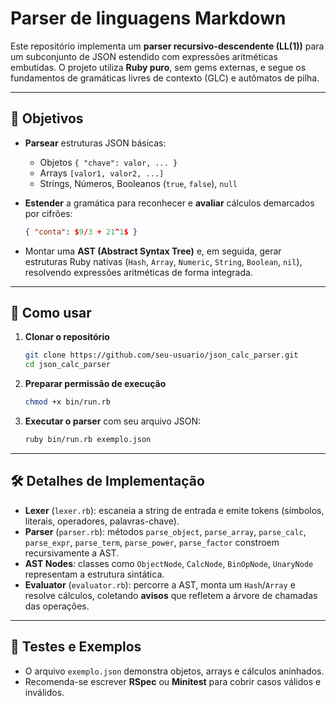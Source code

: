 # Parser de linguagens Markdown

Este repositório implementa um **parser recursivo-descendente (LL(1))** para um subconjunto de JSON estendido com expressões aritméticas embutidas. O projeto utiliza **Ruby puro**, sem gems externas, e segue os fundamentos de gramáticas livres de contexto (GLC) e autômatos de pilha.

---

## 🎯 Objetivos

* **Parsear** estruturas JSON básicas:

  * Objetos `{ "chave": valor, ... }`
  * Arrays `[valor1, valor2, ...]`
  * Strings, Números, Booleanos (`true`, `false`), `null`
* **Estender** a gramática para reconhecer e **avaliar** cálculos demarcados por cifrões:

  ```json
  { "conta": $9/3 + 21^1$ }
  ```
* Montar uma **AST (Abstract Syntax Tree)** e, em seguida, gerar estruturas Ruby nativas (`Hash`, `Array`, `Numeric`, `String`, `Boolean`, `nil`), resolvendo expressões aritméticas de forma integrada.

---


## 🚀 Como usar

1. **Clonar o repositório**

   ```bash
   git clone https://github.com/seu-usuario/json_calc_parser.git
   cd json_calc_parser
   ```
2. **Preparar permissão de execução**

   ```bash
   chmod +x bin/run.rb
   ```
3. **Executar o parser** com seu arquivo JSON:

   ```bash
   ruby bin/run.rb exemplo.json
   ```

---

## 🛠️ Detalhes de Implementação

* **Lexer** (`lexer.rb`): escaneia a string de entrada e emite tokens (símbolos, literais, operadores, palavras-chave).
* **Parser** (`parser.rb`): métodos `parse_object`, `parse_array`, `parse_calc`, `parse_expr`, `parse_term`, `parse_power`, `parse_factor` constroem recursivamente a AST.
* **AST Nodes**: classes como `ObjectNode`, `CalcNode`, `BinOpNode`, `UnaryNode` representam a estrutura sintática.
* **Evaluator** (`evaluator.rb`): percorre a AST, monta um `Hash`/`Array` e resolve cálculos, coletando **avisos** que refletem a árvore de chamadas das operações.

---

## 🧪 Testes e Exemplos

* O arquivo `exemplo.json` demonstra objetos, arrays e cálculos aninhados.
* Recomenda-se escrever **RSpec** ou **Minitest** para cobrir casos válidos e inválidos.





